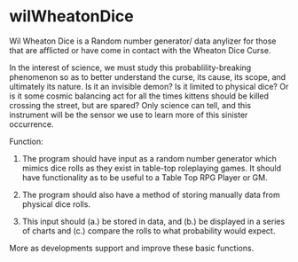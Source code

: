 # wilWheatonDice
Wil Wheaton Dice is a Random number generator/ data anylizer for those that are afflicted or have come in contact with the Wheaton Dice Curse.

In the interest of science, we must study this probablility-breaking phenomenon so as to better understand the curse, its cause, its scope, and ultimately its nature. Is it an invisible demon? Is it limited to physical dice? Or is it some cosmic balancing act for all the times kittens should be killed crossing the street, but are spared? Only science can tell, and this instrument will be the sensor we use to learn more of this sinister occurrence.

Function:

1. The program should have input as a random number generator which mimics dice rolls as they exist in table-top roleplaying games. It should have functionality as to be useful to a Table Top RPG Player or GM.

2. The program should also have a method of storing manually data from physical dice rolls.

3. This input should (a.) be stored in data, and (b.) be displayed in a series of charts and (c.) compare the rolls to what probability would expect.

More as developments support and improve these basic functions.
